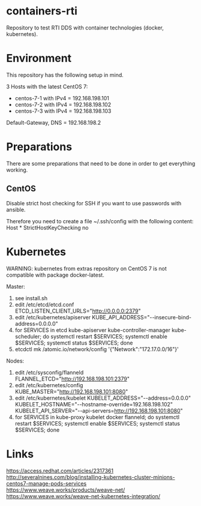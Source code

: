 # containers-rti
Repository to test RTI DDS with container technologies (docker, kubernetes).

# Environment
This repository has the following setup in mind.

3 Hosts with the latest CentOS 7:
- centos-7-1 with IPv4 = 192.168.198.101
- centos-7-2 with IPv4 = 192.168.198.102
- centos-7-3 with IPv4 = 192.168.198.103

Default-Gateway, DNS = 192.168.198.2

# Preparations
There are some preparations that need to be done in order to get everything working.

## CentOS
Disable strict host checking for SSH if you want to use passwords with ansible.

Therefore you need to create a file ~/.ssh/config with the following content:
Host *
    StrictHostKeyChecking no

# Kubernetes

WARNING: kubernetes from extras repository on CentOS 7 is not compatible with package docker-latest.

Master:
1. see install.sh
2. edit /etc/etcd/etcd.conf
   ETCD_LISTEN_CLIENT_URLS="http://0.0.0.0:2379"
3. edit /etc/kubernetes/apiserver
   KUBE_API_ADDRESS="--insecure-bind-address=0.0.0.0"
4. for SERVICES in etcd kube-apiserver kube-controller-manager kube-scheduler; do systemctl restart $SERVICES; systemctl enable $SERVICES; systemctl status $SERVICES; done
5. etcdctl mk /atomic.io/network/config '{"Network":"172.17.0.0/16"}'

Nodes:
1. edit /etc/sysconfig/flanneld
   FLANNEL_ETCD="http://192.168.198.101:2379"
2. edit /etc/kubernetes/config
   KUBE_MASTER="http://192.168.198.101:8080"
3. edit /etc/kubernetes/kubelet
   KUBELET_ADDRESS="--address=0.0.0.0"
   KUBELET_HOSTNAME="--hostname-override=192.168.198.102"
   KUBELET_API_SERVER="--api-servers=http://192.168.198.101:8080"
4. for SERVICES in kube-proxy kubelet docker flanneld; do systemctl restart $SERVICES; systemctl enable $SERVICES; systemctl status $SERVICES; done

# Links
https://access.redhat.com/articles/2317361
http://severalnines.com/blog/installing-kubernetes-cluster-minions-centos7-manage-pods-services
https://www.weave.works/products/weave-net/
https://www.weave.works/weave-net-kubernetes-integration/
